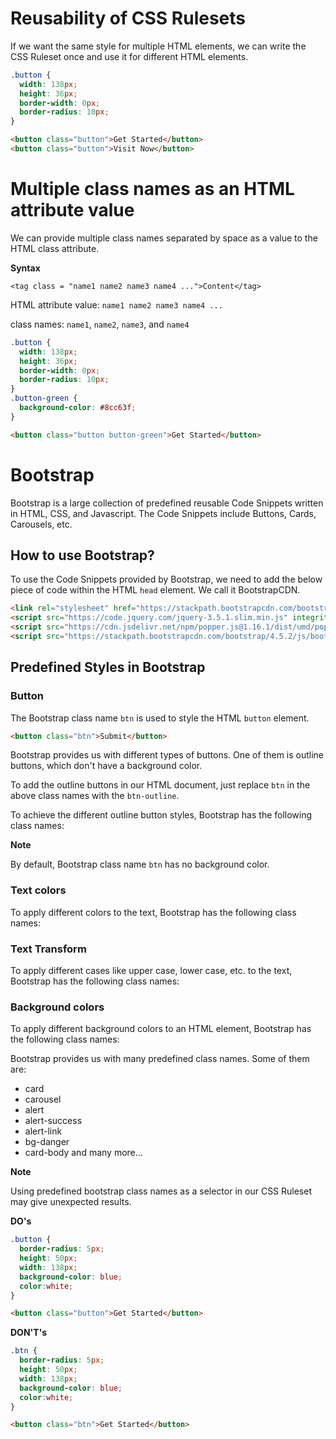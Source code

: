 # Reusability of CSS Rulesets

If we want the same style for multiple HTML elements, we can write the CSS Ruleset once and use it for different HTML elements.

```CSS
.button {
  width: 138px;
  height: 36px;
  border-width: 0px;
  border-radius: 10px;
}
```

```HTML
<button class="button">Get Started</button>
<button class="button">Visit Now</button>
```

# Multiple class names as an HTML attribute value

We can provide multiple class names separated by space as a value to the HTML class attribute.

<b>Syntax</b>

`<tag class = "name1 name2 name3 name4 ...">Content</tag>`

HTML attribute value: `name1 name2 name3 name4 ...`

class names: `name1`, `name2`, `name3`, and `name4`

```CSS
.button {
  width: 138px;
  height: 36px;
  border-width: 0px;
  border-radius: 10px;
}
.button-green {
  background-color: #8cc63f;
}
```

```HTML
<button class="button button-green">Get Started</button>
```

# Bootstrap

Bootstrap is a large collection of predefined reusable Code Snippets written in HTML, CSS, and Javascript. The Code Snippets include Buttons, Cards, Carousels, etc.

## How to use Bootstrap?

To use the Code Snippets provided by Bootstrap, we need to add the below piece of code within the HTML `head` element. We call it BootstrapCDN.

```HTML
<link rel="stylesheet" href="https://stackpath.bootstrapcdn.com/bootstrap/4.5.2/css/bootstrap.min.css" integrity="sha384-JcKb8q3iqJ61gNV9KGb8thSsNjpSL0n8PARn9HuZOnIxN0hoP+VmmDGMN5t9UJ0Z" crossorigin="anonymous"/>
<script src="https://code.jquery.com/jquery-3.5.1.slim.min.js" integrity="sha384-DfXdz2htPH0lsSSs5nCTpuj/zy4C+OGpamoFVy38MVBnE+IbbVYUew+OrCXaRkfj" crossorigin="anonymous"></script>
<script src="https://cdn.jsdelivr.net/npm/popper.js@1.16.1/dist/umd/popper.min.js" integrity="sha384-9/reFTGAW83EW2RDu2S0VKaIzap3H66lZH81PoYlFhbGU+6BZp6G7niu735Sk7lN" crossorigin="anonymous"></script>
<script src="https://stackpath.bootstrapcdn.com/bootstrap/4.5.2/js/bootstrap.min.js" integrity="sha384-B4gt1jrGC7Jh4AgTPSdUtOBvfO8shuf57BaghqFfPlYxofvL8/KUEfYiJOMMV+rV" crossorigin="anonymous"></script>
```

## Predefined Styles in Bootstrap

### Button

The Bootstrap class name `btn` is used to style the HTML `button` element.

```HTML
<button class="btn">Submit</button>
```

Bootstrap provides us with different types of buttons. One of them is outline buttons, which don't have a background color.

To add the outline buttons in our HTML document, just replace `btn` in the above class names with the `btn-outline`.

To achieve the different outline button styles, Bootstrap has the following class names:

<b>Note</b>

By default, Bootstrap class name `btn` has no background color.

### Text colors

To apply different colors to the text, Bootstrap has the following class names:

### Text Transform

To apply different cases like upper case, lower case, etc. to the text, Bootstrap has the following class names:

### Background colors

To apply different background colors to an HTML element, Bootstrap has the following class names:

Bootstrap provides us with many predefined class names. Some of them are:

- card
- carousel
- alert
- alert-success
- alert-link
- bg-danger
- card-body and many more...

<b>Note</b>

Using predefined bootstrap class names as a selector in our CSS Ruleset may give unexpected results.

<b>DO's</b>

```CSS
.button {
  border-radius: 5px;
  height: 50px;
  width: 138px;
  background-color: blue;
  color:white;
}
```

```HTML
<button class="button">Get Started</button>
```

<b>DON'T's</b>

```CSS
.btn {
  border-radius: 5px;
  height: 50px;
  width: 138px;
  background-color: blue;
  color:white;
}
```

```HTML
<button class="btn">Get Started</button>
```
